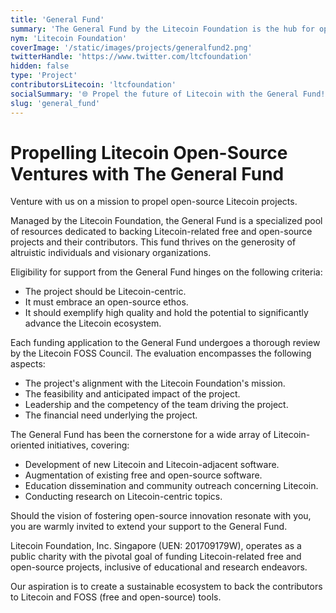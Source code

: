 ```yaml
---
title: 'General Fund'
summary: 'The General Fund by the Litecoin Foundation is the hub for open-source Litecoin ventures. With a focus on quality and innovation, it invites supporters to join its mission in reshaping the Litecoin landscape.'
nym: 'Litecoin Foundation'
coverImage: '/static/images/projects/generalfund2.png'
twitterHandle: 'https://www.twitter.com/ltcfoundation'
hidden: false
type: 'Project'
contributorsLitecoin: 'ltcfoundation'
socialSummary: '🌐 Propel the future of Litecoin with the General Fund! Join @ltcfoundation in fostering open-source innovation, advancing software, and enlightening the community. Your support reshapes the Litecoin landscape.'
slug: 'general_fund'
---
```


# Propelling Litecoin Open-Source Ventures with The General Fund

Venture with us on a mission to propel open-source Litecoin projects.

Managed by the Litecoin Foundation, the General Fund is a specialized pool of resources dedicated to backing Litecoin-related free and open-source projects and their contributors. This fund thrives on the generosity of altruistic individuals and visionary organizations.

Eligibility for support from the General Fund hinges on the following criteria:

- The project should be Litecoin-centric.
- It must embrace an open-source ethos.
- It should exemplify high quality and hold the potential to significantly advance the Litecoin ecosystem.

Each funding application to the General Fund undergoes a thorough review by the Litecoin FOSS Council. The evaluation encompasses the following aspects:

- The project's alignment with the Litecoin Foundation's mission.
- The feasibility and anticipated impact of the project.
- Leadership and the competency of the team driving the project.
- The financial need underlying the project.

The General Fund has been the cornerstone for a wide array of Litecoin-oriented initiatives, covering:

- Development of new Litecoin and Litecoin-adjacent software.
- Augmentation of existing free and open-source software.
- Education dissemination and community outreach concerning Litecoin.
- Conducting research on Litecoin-centric topics.

Should the vision of fostering open-source innovation resonate with you, you are warmly invited to extend your support to the General Fund.

Litecoin Foundation, Inc. Singapore (UEN: 201709179W), operates as a public charity with the pivotal goal of funding Litecoin-related free and open-source projects, inclusive of educational and research endeavors.

Our aspiration is to create a sustainable ecosystem to back the contributors to Litecoin and FOSS (free and open-source) tools.
